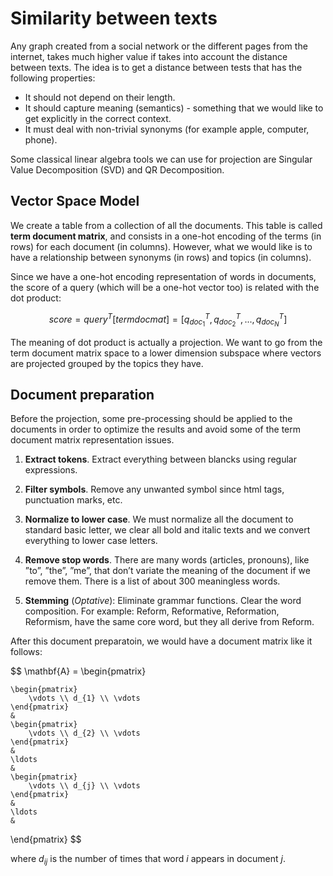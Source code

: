 # Similarity between texts

Any graph created from a social network or the different pages from the internet, takes much higher value if takes into account the distance between texts. The idea is to get a distance between tests that has the following properties:

* It should not depend on their length.
* It should capture meaning (semantics) - something that we would like to get explicitly in the correct context.
* It must deal with non-trivial synonyms (for example apple, computer, phone).

Some classical linear algebra tools we can use for projection are Singular Value Decomposition (SVD) and QR Decomposition.

## Vector Space Model

We create a table from a collection of all the documents. This table is called **term document matrix**, and consists in a one-hot encoding of the terms (in rows) for each document (in columns). However, what we would like is to have a relationship between synonyms (in rows) and topics (in columns).

Since we have a one-hot encoding representation of words in documents, the score of a query (which will be a one-hot vector too) is related with the dot product:

$$ score = query^{T}[term doc mat] = [q^{T}_{doc_{1}}, q^{T}_{doc_{2}}, ..., q^{T}_{doc_{N}}] $$

The meaning of dot product is actually a projection. We want to go from the term document matrix space to a lower dimension subspace where vectors are projected grouped by the topics they have.

## Document preparation

Before the projection, some pre-processing should be applied to the documents in order to optimize the results and avoid some of the term document matrix representation issues.

1. **Extract tokens**. Extract everything between blancks using regular expressions.

2. **Filter symbols**. Remove any unwanted symbol since html tags, punctuation marks, etc.

3. **Normalize to lower case**. We must normalize all the document to standard basic letter, we clear all bold and italic texts and we convert everything to lower case letters.

4. **Remove stop words**. There are many words (articles, pronouns), like ”to”, ”the”, ”me”, that don’t variate the meaning of the document if we remove them. There is a list of about 300 meaningless words.

5. **Stemming** (*Optative*): Eliminate grammar functions. Clear the word composition. For example: Reform, Reformative, Reformation, Reformism, have the same core word, but they all derive from Reform.

After this document preparatoin, we would have a document matrix like it follows:

$$ \mathbf{A} =
  \begin{pmatrix}

    \begin{pmatrix}
        \vdots \\ d_{1} \\ \vdots
    \end{pmatrix}
    &
    \begin{pmatrix}
        \vdots \\ d_{2} \\ \vdots
    \end{pmatrix}
    &
    \ldots
    &
    \begin{pmatrix}
        \vdots \\ d_{j} \\ \vdots
    \end{pmatrix}
    &
    \ldots
    &
  \end{pmatrix}
$$

where $d_{ij}$ is the number of times that word $i$ appears in document $j$.